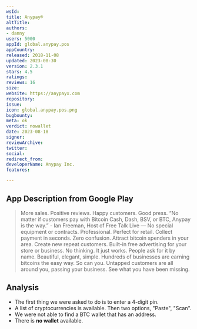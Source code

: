 ```yaml
---
wsId: 
title: Anypay®
altTitle: 
authors:
- danny
users: 5000
appId: global.anypay.pos
appCountry: 
released: 2018-11-08
updated: 2023-08-30
version: 2.3.1
stars: 4.5
ratings: 
reviews: 16
size: 
website: https://anypayx.com
repository: 
issue: 
icon: global.anypay.pos.png
bugbounty: 
meta: ok
verdict: nowallet
date: 2023-08-18
signer: 
reviewArchive: 
twitter: 
social: 
redirect_from: 
developerName: Anypay Inc.
features: 

---
```


## App Description from Google Play

> More sales. Positive reviews. Happy customers. Good press. “No matter if customers pay with Bitcoin Cash, Dash, BSV, or BTC, Anypay is the way.” - Ian Freeman, Host of Free Talk Live — No special equipment or contracts. Professional. Perfect for retail. Collect payment in seconds. Zero confusion. Attract bitcoin spenders in your area. Create new repeat customers. Built-in free advertising for your store or business. No thinking. It just works. People ask for it by name. Beautiful, elegant, simple. Hundreds of businesses are earning bitcoins the easy way. So can you. Untapped customers are all around you, passing your business. See what you have been missing.

## Analysis 

- The first thing we were asked to do is to enter a 4-digit pin.
- A list of cryptocurrencies is available. Then two options, "Paste", "Scan". 
- We were not able to find a BTC wallet that has an address.
- There is **no wallet** available.
